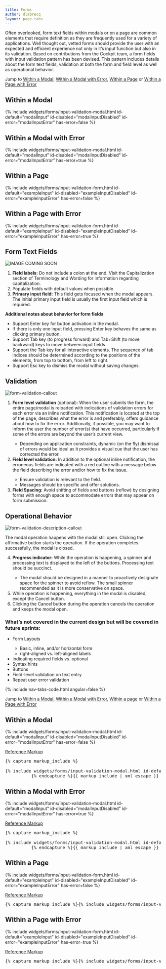 ```yaml
---
title: Forms
author: dlabrecq
layout: page-tabs
---
```

<div class="tab-content">
  <div role="tabpanel" class="tab-pane active" id="overview">
    <p>Often overlooked, form text fields within modals or on a page are common elements that require definition as they
     are frequently used for a variety of applications. Well thought out, vetted forms should provide the user with an
     expected and efficient experience not only in it’s input function but also in its validation. Based on
     contributions from the Cockpit team, a form fields with input validation pattern has been devised. This pattern
     includes details about the form text fields, validation at both the form and field level as well as operational
     behavior.</p>
    <p>Jump to <a href="#example-overview-1">Within a Modal</a>, <a href="#example-overview-2">Within a Modal with Error</a>, <a href="#example-overview-3">Within a Page</a> or <a href="#example-overview-4">Within a Page with Error</a></p>
    <h2 id="example-overview-1">Within a Modal</h2>
    <div class="example-pf">
      {% include widgets/forms/input-validation-modal.html id-default="modalInput" id-disabled="modalInputDisabled" id-error="modalInputError" has-error=false %}
    </div>
    <h2 id="example-overview-2">Within a Modal with Error</h2>
    <div class="example-pf">
      {% include widgets/forms/input-validation-modal.html id-default="modalInput" id-disabled="modalInputDisabled" id-error="modalInputError" has-error=true %}
    </div>
    <h2 id="example-overview-3">Within a Page</h2>
    <div class="example-pf">
      {% include widgets/forms/input-validation-form.html id-default="exampleInput" id-disabled="exampleInputDisabled" id-error="exampleInputError" has-error=false %}
    </div>
    <h2 id="example-overview-4">Within a Page with Error</h2>
    <div class="example-pf">
      {% include widgets/forms/input-validation-form.html id-default="exampleInput" id-disabled="exampleInputDisabled" id-error="exampleInputError" has-error=true %}
    </div>
  </div>
  <div role="tabpanel" class="tab-pane" id="design">
    <h2>Form Text Fields</h2>
    <div class="row">
      <div class="col-md-8 col-lg-7">
        <p><img class="example-image" src="{{site.baseurl}}assets/img/TBD.png" alt="IMAGE COMING SOON"/></p>
      </div>
      <div class="col-md-4 col-lg-5">
        <ol>
          <li><b>Field labels:</b> Do not include a colon at the end. Visit the Capitalization section of Terminology and Wording for information regarding capitalization. </li>
          <li>Populate fields with default values when possible.</li>
          <li><b>Primary input field:</b> This field gets focused when the modal appears. The initial primary input field is usually the first input field which is required. </li>
        </ol>
        <p><b>Additional notes about behavior for form fields</b></p>
        <ul>
          <li>Support Enter key for button activation in the modal. </li>
          <li>If there is only one input field, pressing Enter key behaves the same as clicking primary button.</li>
          <li>Support Tab key (to progress forward) and Tab+Shift (to move backward) keys to move between input fields. </li>
          <li>Support the Tab key for all interactive elements. The sequence of tab indices should be determined according to the positions of the elements, from top to bottom, from left to right. </li>
          <li>Support Esc key to dismiss the modal without saving changes.</li>
        </ul>
      </div>
    </div>
    <h2>Validation</h2>
    <div class="row">
      <div class="col-md-8 col-lg-7">
        <p><img class="example-image" src="{{site.baseurl}}assets/img/FormValidation_Description1.png" alt="form-validation-callout"/></p>
      </div>
      <div class="col-md-4 col-lg-5">
        <ol>
          <li><b>Form level validation</b> (optional): When the user submits the form, the entire page/modal is reloaded with indications of validation errors for each error via an inline notification.   This notification is located at the top of the page, describes what the error is and preferably, offers guidance about how to fix the error. Additionally, if possible, you may want to inform the user the number of error(s) that have occurred, particularly if some of the errors are beyond the user’s current view.</li>
          <ul>
            <li>Depending on application constraints, dynamic (on the fly) dismissal of errors would be ideal as it provides a visual cue that the user has corrected the error.  </li>
          </ul>
          <li><b>Field level validation:</b> In addition to the optional inline notification, the erroneous fields are indicated with a red outline with a message below the field describing the error and/or how to fix the issue.</li>
          <ul>
            <li>Ensure validation is relevant to the field.</li>
            <li>Messages should be specific and offer solutions.</li>
          </ul>
          <li><b>Field Spacing:</b> Avoid shifting of fields and buttons (reflow) by designing forms with enough space to accommodate errors that may appear on form submission.</li>
        </ol>
      </div>
    </div>
    <h2>Operational Behavior</h2>
    <div class="row">
      <div class="col-md-8 col-lg-7">
        <p><img class="example-image" src="{{site.baseurl}}assets/img/FormValidation_Description1.png" alt="form-validation-description-callout"/></p>
      </div>
      <div class="col-md-4 col-lg-5">
        <p>The modal operation happens with the modal still open. Clicking the affirmative button starts the operation.
        If the operation completes successfully, the modal is closed.</p>
        <ol start="4">
          <li><b>Progress indicator:</b> While the operation is happening, a spinner and processing text is displayed to the left of the buttons. Processing text should be succinct.</li>
          <ul>
            <li>The modal should be designed in a manner to proactively designate space for the spinner to avoid reflow. The small spinner recommended as it is more conservative on space.  </li>
          </ul>
          <li>While operation is happening, everything in the modal is disabled, except the Cancel button.</li>
          <li>Clicking the Cancel button during the operation cancels the operation and keeps the modal open.</li>
        </ol>
      </div>
    </div>
    <h3>What’s not covered in the current design but will be covered in future sprints:</h3>
    <ul>
      <li>Form Layouts</li>
      <ul>
        <li>Basic, inline, and/or horizontal form</li>
        <li>right-aligned vs. left-aligned labels</li>
      </ul>
      <li>Indicating required fields vs. optional</li>
      <li>Syntax hints</li>
      <li>Buttons</li>
      <li>Field-level validation on text entry</li>
      <li>Repeat user error validation</li>
    </ul>
  </div>
  <div role="tabpanel" class="tab-pane" id="code">
    {% include nav-tabs-code.html angular=false %}
    <div class="tab-content">
      <div role="tabpanel" class="tab-pane nested active" id="html-css">
        <p>Jump to <a href="#example-code-1">Within a Modal</a>, <a href="#example-code-2">Within a Modal with Error</a>, <a href="#example-code-3">Within a page</a> or <a href="#example-code-4">Within a Page with Error</a></p>
        <h2 id="example-code-1">Within a Modal</h2>
        <div class="example-pf">
          {% include widgets/forms/input-validation-modal.html id-default="modalInput" id-disabled="modalInputDisabled" id-error="modalInputError" has-error=false %}
        </div>
        <p class="reference-markup"><a class="collapse-toggle" data-toggle="collapse" aria-expanded="true" aria-controls="markup-1" href="#markup-1">Reference Markup</a></p>
        <div class="collapse in" id="markup-1">
          <pre class="prettyprint">{% capture markup_include %}
<style>
  .modal{
    position: relative;
    top: auto;
    right: auto;
    bottom: auto;
    left: auto;
    z-index: 1;
    display: block;
  }
</style>
{% include widgets/forms/input-validation-modal.html id-default="modalInput" id-disabled="modalInputDisabled" id-error="modalInputError" has-error=false %}
          {% endcapture %}{{ markup_include | xml_escape }}</pre>
        </div>
        <h2 id="example-code-2">Within a Modal with Error</h2>
        <div class="example-pf">
          {% include widgets/forms/input-validation-modal.html id-default="modalInput" id-disabled="modalInputDisabled" id-error="modalInputError" has-error=true %}
        </div>
        <p class="reference-markup"><a class="collapse-toggle" data-toggle="collapse" aria-expanded="true" aria-controls="markup-2" href="#markup-2">Reference Markup</a></p>
        <div class="collapse in" id="markup-2">
          <pre class="prettyprint">{% capture markup_include %}
<style>
  .modal{
    position: relative;
    top: auto;
    right: auto;
    bottom: auto;
    left: auto;
    z-index: 1;
    display: block;
  }
</style>
{% include widgets/forms/input-validation-modal.html id-default="modalInput" id-disabled="modalInputDisabled" id-error="modalInputError" has-error=true %}
          {% endcapture %}{{ markup_include | xml_escape }}</pre>
        </div>
        <h2 id="example-code-3">Within a Page</h2>
        <div class="example-pf">
          {% include widgets/forms/input-validation-form.html id-default="exampleInput" id-disabled="exampleInputDisabled" id-error="exampleInputError" has-error=false %}
        </div>
        <p class="reference-markup"><a class="collapse-toggle" data-toggle="collapse" aria-expanded="true" aria-controls="markup-3" href="#markup-3">Reference Markup</a></p>
        <div class="collapse in" id="markup-3">
          <pre class="prettyprint">{% capture markup_include %}{% include widgets/forms/input-validation-form.html id-default="exampleInput" id-disabled="exampleInputDisabled" id-error="exampleInputError" has-error=false %}{% endcapture %}{{ markup_include | xml_escape }}</pre>
        </div>
        <h2 id="example-code-4">Within a Page with Error</h2>
        <div class="example-pf">
          {% include widgets/forms/input-validation-form.html id-default="exampleInput" id-disabled="exampleInputDisabled" id-error="exampleInputError" has-error=true %}
        </div>
        <p class="reference-markup"><a class="collapse-toggle" data-toggle="collapse" aria-expanded="true" aria-controls="markup-4" href="#markup-4">Reference Markup</a></p>
        <div class="collapse in" id="markup-4">
          <pre class="prettyprint">{% capture markup_include %}{% include widgets/forms/input-validation-form.html id-default="exampleInput" id-disabled="exampleInputDisabled" id-error="exampleInputError" has-error=true %}{% endcapture %}{{ markup_include | xml_escape }}</pre>
        </div>
      </div>
    </div>
  </div>
</div>
